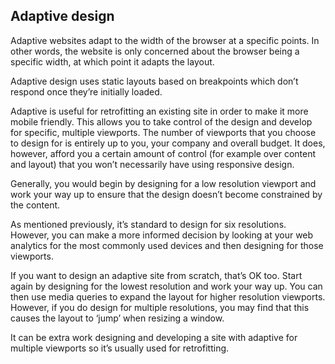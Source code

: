 ## Adaptive design

Adaptive websites adapt to the width of the browser at a specific points. In other words, the website is only concerned about the browser being a specific width, at which point it adapts the layout.

Adaptive design uses static layouts based on breakpoints which don’t respond once they’re initially loaded.

Adaptive is useful for retrofitting an existing site in order to make it more mobile friendly. This allows you to take control of the design and develop for specific, multiple viewports. The number of viewports that you choose to design for is entirely up to you, your company and overall budget. It does, however, afford you a certain amount of control (for example over content and layout) that you won’t necessarily have using responsive design.

Generally, you would begin by designing for a low resolution viewport and work your way up to ensure that the design doesn’t become constrained by the content.

As mentioned previously, it’s standard to design for six resolutions.  However, you can make a more informed decision by looking at your web analytics for the most commonly used devices and then designing for those viewports.

If you want to design an adaptive site from scratch, that’s OK too. Start again by designing for the lowest resolution and work your way up. You can then use media queries to expand the layout for higher resolution viewports. However, if you do design for multiple resolutions, you may find that this causes the layout to ‘jump’ when resizing a window.

It can be extra work designing and developing a site with adaptive for multiple viewports so it’s usually used for retrofitting.
